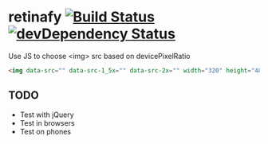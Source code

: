 retinafy [![Build Status](https://travis-ci.org/alanshaw/retinafy.png?branch=master)](https://travis-ci.org/alanshaw/retinafy) [![devDependency Status](https://david-dm.org/alanshaw/retinafy/dev-status.png)](https://david-dm.org/alanshaw/retinafy#info=devDependencies)
========

Use JS to choose &lt;img> src based on devicePixelRatio

```html
<img data-src="" data-src-1_5x="" data-src-2x="" width="320" height="480" />
```

TODO
---

* Test with jQuery
* Test in browsers
* Test on phones